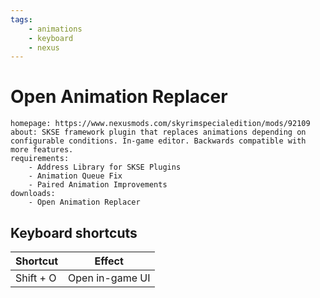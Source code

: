 ```yaml
---
tags:
    - animations
    - keyboard
    - nexus
---
```


# Open Animation Replacer

```project_info
homepage: https://www.nexusmods.com/skyrimspecialedition/mods/92109
about: SKSE framework plugin that replaces animations depending on configurable conditions. In-game editor. Backwards compatible with more features.
requirements:
    - Address Library for SKSE Plugins
    - Animation Queue Fix
    - Paired Animation Improvements
downloads:
    - Open Animation Replacer
```

## Keyboard shortcuts

| Shortcut | Effect |
|---|---|
| Shift + O | Open in-game UI |

